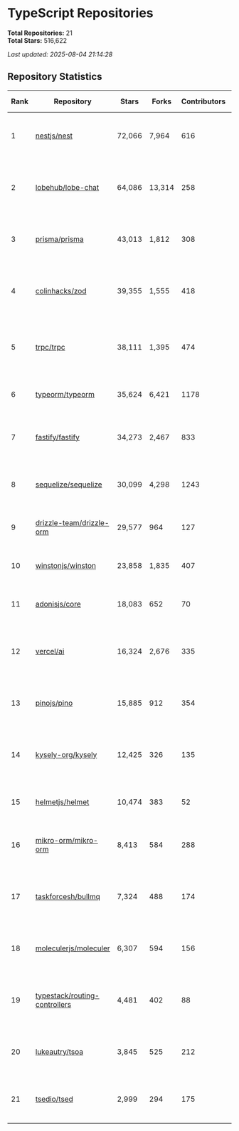 # TypeScript Repositories

**Total Repositories:** 21  
**Total Stars:** 516,622

*Last updated: 2025-08-04 21:14:28*

## Repository Statistics

| Rank | Repository | Stars | Forks | Contributors | Open Issues | Open PRs | Last Active | Top Languages |
|------|------------|-------|-------|--------------|-------------|----------|-------------|---------------|
| 1 | [nestjs/nest](https://github.com/nestjs/nest) | 72,066 | 7,964 | 616 | 67 | 35 | 2025-08-04 | TypeScript (99.9%), JavaScript (0.1%), Shell (0... |
| 2 | [lobehub/lobe-chat](https://github.com/lobehub/lobe-chat) | 64,086 | 13,314 | 258 | 950 | 91 | 2025-08-04 | TypeScript (98.0%), HTML (1.2%), Shell (0.3%), ... |
| 3 | [prisma/prisma](https://github.com/prisma/prisma) | 43,013 | 1,812 | 308 | 2,330 | 30 | 2025-08-04 | TypeScript (98.7%), JavaScript (1.2%), Shell (0... |
| 4 | [colinhacks/zod](https://github.com/colinhacks/zod) | 39,355 | 1,555 | 418 | 253 | 63 | 2025-08-04 | TypeScript (88.4%), MDX (10.1%), HTML (0.9%), J... |
| 5 | [trpc/trpc](https://github.com/trpc/trpc) | 38,111 | 1,395 | 474 | 182 | 45 | 2025-08-04 | TypeScript (80.9%), MDX (16.9%), JavaScript (1.... |
| 6 | [typeorm/typeorm](https://github.com/typeorm/typeorm) | 35,624 | 6,421 | 1178 | 2,465 | 133 | 2025-08-02 | TypeScript (99.8%), JavaScript (0.2%) |
| 7 | [fastify/fastify](https://github.com/fastify/fastify) | 34,273 | 2,467 | 833 | 118 | 44 | 2025-08-04 | JavaScript (91.3%), TypeScript (8.7%), Shell (0... |
| 8 | [sequelize/sequelize](https://github.com/sequelize/sequelize) | 30,099 | 4,298 | 1243 | 982 | 91 | 2025-08-03 | TypeScript (50.6%), JavaScript (49.1%), Shell (... |
| 9 | [drizzle-team/drizzle-orm](https://github.com/drizzle-team/drizzle-orm) | 29,577 | 964 | 127 | 1,677 | 266 | 2025-08-04 | TypeScript (98.7%), JavaScript (1.3%) |
| 10 | [winstonjs/winston](https://github.com/winstonjs/winston) | 23,858 | 1,835 | 407 | 518 | 57 | 2025-07-14 | JavaScript (99.2%), TypeScript (0.8%) |
| 11 | [adonisjs/core](https://github.com/adonisjs/core) | 18,083 | 652 | 70 | 4 | 1 | 2025-07-17 | TypeScript (99.8%), JavaScript (0.2%) |
| 12 | [vercel/ai](https://github.com/vercel/ai) | 16,324 | 2,676 | 335 | 660 | 157 | 2025-08-04 | TypeScript (68.3%), MDX (31.2%), JavaScript (0.... |
| 13 | [pinojs/pino](https://github.com/pinojs/pino) | 15,885 | 912 | 354 | 143 | 17 | 2025-08-01 | JavaScript (91.0%), TypeScript (8.4%), HTML (0.... |
| 14 | [kysely-org/kysely](https://github.com/kysely-org/kysely) | 12,425 | 326 | 135 | 138 | 20 | 2025-08-02 | TypeScript (95.6%), MDX (2.4%), JavaScript (1.6... |
| 15 | [helmetjs/helmet](https://github.com/helmetjs/helmet) | 10,474 | 383 | 52 | 1 | 0 | 2025-07-22 | TypeScript (95.7%), JavaScript (4.3%) |
| 16 | [mikro-orm/mikro-orm](https://github.com/mikro-orm/mikro-orm) | 8,413 | 584 | 288 | 59 | 16 | 2025-08-04 | TypeScript (99.2%), JavaScript (0.8%), Batchfil... |
| 17 | [taskforcesh/bullmq](https://github.com/taskforcesh/bullmq) | 7,324 | 488 | 174 | 315 | 59 | 2025-08-04 | TypeScript (82.4%), Lua (8.8%), Python (8.4%), ... |
| 18 | [moleculerjs/moleculer](https://github.com/moleculerjs/moleculer) | 6,307 | 594 | 156 | 71 | 13 | 2025-06-25 | JavaScript (99.4%), TypeScript (0.4%), Thrift (... |
| 19 | [typestack/routing-controllers](https://github.com/typestack/routing-controllers) | 4,481 | 402 | 88 | 91 | 12 | 2025-07-30 | TypeScript (99.2%), JavaScript (0.8%), HTML (0.1%) |
| 20 | [lukeautry/tsoa](https://github.com/lukeautry/tsoa) | 3,845 | 525 | 212 | 141 | 15 | 2025-07-29 | TypeScript (96.6%), Handlebars (2.2%), JavaScri... |
| 21 | [tsedio/tsed](https://github.com/tsedio/tsed) | 2,999 | 294 | 175 | 51 | 19 | 2025-08-04 | TypeScript (97.9%), JavaScript (1.3%), EJS (0.7... |